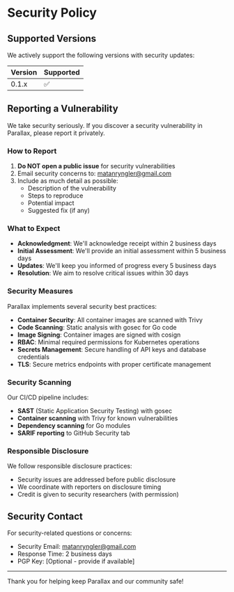 # Security Policy

## Supported Versions

We actively support the following versions with security updates:

| Version | Supported          |
| ------- | ------------------ |
| 0.1.x   | :white_check_mark: |

## Reporting a Vulnerability

We take security seriously. If you discover a security vulnerability in Parallax, please report it privately.

### How to Report

1. **Do NOT open a public issue** for security vulnerabilities
2. Email security concerns to: matanryngler@gmail.com 
3. Include as much detail as possible:
   - Description of the vulnerability
   - Steps to reproduce
   - Potential impact
   - Suggested fix (if any)

### What to Expect

- **Acknowledgment**: We'll acknowledge receipt within 2 business days
- **Initial Assessment**: We'll provide an initial assessment within 5 business days
- **Updates**: We'll keep you informed of progress every 5 business days
- **Resolution**: We aim to resolve critical issues within 30 days

### Security Measures

Parallax implements several security best practices:

- **Container Security**: All container images are scanned with Trivy
- **Code Scanning**: Static analysis with gosec for Go code
- **Image Signing**: Container images are signed with cosign
- **RBAC**: Minimal required permissions for Kubernetes operations
- **Secrets Management**: Secure handling of API keys and database credentials
- **TLS**: Secure metrics endpoints with proper certificate management

### Security Scanning

Our CI/CD pipeline includes:
- **SAST** (Static Application Security Testing) with gosec
- **Container scanning** with Trivy for known vulnerabilities
- **Dependency scanning** for Go modules
- **SARIF reporting** to GitHub Security tab

### Responsible Disclosure

We follow responsible disclosure practices:
- Security issues are addressed before public disclosure
- We coordinate with reporters on disclosure timing
- Credit is given to security researchers (with permission)

## Security Contact

For security-related questions or concerns:
- Security Email: matanryngler@gmail.com
- Response Time: 2 business days
- PGP Key: [Optional - provide if available]

---

Thank you for helping keep Parallax and our community safe!